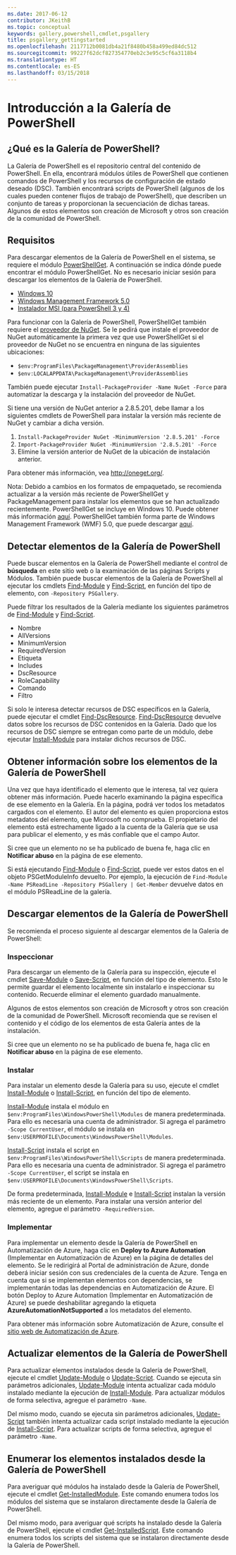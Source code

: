 ```yaml
---
ms.date: 2017-06-12
contributor: JKeithB
ms.topic: conceptual
keywords: gallery,powershell,cmdlet,psgallery
title: psgallery_gettingstarted
ms.openlocfilehash: 2117712b0081db4a21f8480b458a499ed84dc512
ms.sourcegitcommit: 99227f62dcf827354770eb2c3e95c5cf6a3118b4
ms.translationtype: HT
ms.contentlocale: es-ES
ms.lasthandoff: 03/15/2018
---
```

# <a name="get-started-with-the-powershell-gallery"></a>Introducción a la Galería de PowerShell

## <a name="what-is-the-powershell-gallery"></a>¿Qué es la Galería de PowerShell?

La Galería de PowerShell es el repositorio central del contenido de PowerShell.
En ella, encontrará módulos útiles de PowerShell que contienen comandos de PowerShell y los recursos de configuración de estado deseado (DSC). También encontrará scripts de PowerShell (algunos de los cuales pueden contener flujos de trabajo de PowerShell), que describen un conjunto de tareas y proporcionan la secuenciación de dichas tareas.
Algunos de estos elementos son creación de Microsoft y otros son creación de la comunidad de PowerShell.

## <a name="requirements"></a>Requisitos

Para descargar elementos de la Galería de PowerShell en el sistema, se requiere el módulo [PowerShellGet](http://go.microsoft.com/fwlink/?LinkID=760387&clcid=0x409). A continuación se indica dónde puede encontrar el módulo PowerShellGet. No es necesario iniciar sesión para descargar los elementos de la Galería de PowerShell.

-   [Windows 10](http://go.microsoft.com/fwlink/?LinkID=624830&clcid=0x409)
-   [Windows Management Framework 5.0](http://go.microsoft.com/fwlink/?LinkId=398175)
-   [Instalador MSI (para PowerShell 3 y 4)](http://go.microsoft.com/fwlink/?LinkID=746217&clcid=0x409)

Para funcionar con la Galería de PowerShell, PowerShellGet también requiere el [proveedor de NuGet](http://go.microsoft.com/fwlink/?LinkId=722208). Se le pedirá que instale el proveedor de NuGet automáticamente la primera vez que use PowerShellGet si el proveedor de NuGet no se encuentra en ninguna de las siguientes ubicaciones:

- `$env:ProgramFiles\PackageManagement\ProviderAssemblies`
- `$env:LOCALAPPDATA\PackageManagement\ProviderAssemblies`

También puede ejecutar `Install-PackageProvider -Name NuGet -Force` para automatizar la descarga y la instalación del proveedor de NuGet.

  
Si tiene una versión de NuGet anterior a 2.8.5.201, debe llamar a los siguientes cmdlets de PowerShell para instalar la versión más reciente de NuGet y cambiar a dicha versión.

1.  `Install-PackageProvider NuGet -MinimumVersion '2.8.5.201' -Force`
2.  `Import-PackageProvider NuGet -MinimumVersion '2.8.5.201' -Force`
3.  Elimine la versión anterior de NuGet de la ubicación de instalación anterior.

Para obtener más información, vea <http://oneget.org/>.

  
Nota: Debido a cambios en los formatos de empaquetado, se recomienda actualizar a la versión más reciente de PowerShellGet y PackageManagement para instalar los elementos que se han actualizado recientemente. PowerShellGet se incluye en Windows 10. Puede obtener más información [aquí](http://go.microsoft.com/fwlink/?LinkID=624830&clcid=0x409).
PowerShellGet también forma parte de Windows Management Framework (WMF) 5.0, que puede descargar [aquí](http://go.microsoft.com/fwlink/?LinkId=398175).

## <a name="discovering-items-from-the-powershell-gallery"></a>Detectar elementos de la Galería de PowerShell

Puede buscar elementos en la Galería de PowerShell mediante el control de **búsqueda** en este sitio web o la examinación de las páginas Scripts y Módulos. También puede buscar elementos de la Galería de PowerShell al ejecutar los cmdlets [Find-Module](https://go.microsoft.com/fwlink/?LinkId=821658) y [Find-Script](https://go.microsoft.com/fwlink/?LinkId=822322), en función del tipo de elemento, con `-Repository PSGallery`.

Puede filtrar los resultados de la Galería mediante los siguientes parámetros de [Find-Module](https://go.microsoft.com/fwlink/?LinkId=821658) y [Find-Script](https://go.microsoft.com/fwlink/?LinkId=822322).

- Nombre
- AllVersions
- MinimumVersion
- RequiredVersion
- Etiqueta
- Includes
- DscResource
- RoleCapability
- Comando
- Filtro

Si solo le interesa detectar recursos de DSC específicos en la Galería, puede ejecutar el cmdlet [Find-DscResource](https://go.microsoft.com/fwlink/?LinkId=517196).
[Find-DscResource](https://go.microsoft.com/fwlink/?LinkId=517196) devuelve datos sobre los recursos de DSC contenidos en la Galería. Dado que los recursos de DSC siempre se entregan como parte de un módulo, debe ejecutar [Install-Module](https://go.microsoft.com/fwlink/?LinkId=821663) para instalar dichos recursos de DSC.

## <a name="learning-about-items-in-the-powershell-gallery"></a>Obtener información sobre los elementos de la Galería de PowerShell

Una vez que haya identificado el elemento que le interesa, tal vez quiera obtener más información. Puede hacerlo examinando la página específica de ese elemento en la Galería. En la página, podrá ver todos los metadatos cargados con el elemento. El autor del elemento es quien proporciona estos metadatos del elemento, que Microsoft no comprueba. El propietario del elemento está estrechamente ligado a la cuenta de la Galería que se usa para publicar el elemento, y es más confiable que el campo Autor.

Si cree que un elemento no se ha publicado de buena fe, haga clic en **Notificar abuso** en la página de ese elemento.

Si está ejecutando [Find-Module](https://go.microsoft.com/fwlink/?LinkId=821658) o [Find-Script](https://go.microsoft.com/fwlink/?LinkId=822322), puede ver estos datos en el objeto PSGetModuleInfo devuelto.
Por ejemplo, la ejecución de `Find-Module -Name PSReadLine -Repository PSGallery | Get-Member` devuelve datos en el módulo PSReadLine de la galería.

## <a name="downloading-items-from-the-powershell-gallery"></a>Descargar elementos de la Galería de PowerShell

Se recomienda el proceso siguiente al descargar elementos de la Galería de PowerShell:

### <a name="inspect"></a>Inspeccionar

Para descargar un elemento de la Galería para su inspección, ejecute el cmdlet [Save-Module](https://go.microsoft.com/fwlink/?LinkId=821669) o [Save-Script](https://go.microsoft.com/fwlink/?LinkId=822334), en función del tipo de elemento. Esto le permite guardar el elemento localmente sin instalarlo e inspeccionar su contenido. Recuerde eliminar el elemento guardado manualmente.

Algunos de estos elementos son creación de Microsoft y otros son creación de la comunidad de PowerShell. Microsoft recomienda que se revisen el contenido y el código de los elementos de esta Galería antes de la instalación.

Si cree que un elemento no se ha publicado de buena fe, haga clic en **Notificar abuso** en la página de ese elemento.

### <a name="install"></a>Instalar

Para instalar un elemento desde la Galería para su uso, ejecute el cmdlet [Install-Module](https://go.microsoft.com/fwlink/?LinkId=821663) o [Install-Script](https://go.microsoft.com/fwlink/?LinkId=822327), en función del tipo de elemento.

[Install-Module](https://go.microsoft.com/fwlink/?LinkId=821663) instala el módulo en `$env:ProgramFiles\WindowsPowerShell\Modules` de manera predeterminada. Para ello es necesaria una cuenta de administrador. Si agrega el parámetro `-Scope
CurrentUser`, el módulo se instala en `$env:USERPROFILE\Documents\WindowsPowerShell\Modules`.

[Install-Script](https://go.microsoft.com/fwlink/?LinkId=822327) instala el script en `$env:ProgramFiles\WindowsPowerShell\Scripts` de manera predeterminada. Para ello es necesaria una cuenta de administrador. Si agrega el parámetro `-Scope
CurrentUser`, el script se instala en `$env:USERPROFILE\Documents\WindowsPowerShell\Scripts`.

De forma predeterminada, [Install-Module](https://go.microsoft.com/fwlink/?LinkId=821663) e [Install-Script](https://go.microsoft.com/fwlink/?LinkId=822327) instalan la versión más reciente de un elemento. Para instalar una versión anterior del elemento, agregue el parámetro `-RequiredVersion`.

### <a name="deploy"></a>Implementar

Para implementar un elemento desde la Galería de PowerShell en Automatización de Azure, haga clic en **Deploy to Azure Automation** (Implementar en Automatización de Azure) en la página de detalles del elemento. Se le redirigirá al Portal de administración de Azure, donde deberá iniciar sesión con sus credenciales de la cuenta de Azure. Tenga en cuenta que si se implementan elementos con dependencias, se implementarán todas las dependencias en Automatización de Azure. El botón Deploy to Azure Automation (Implementar en Automatización de Azure) se puede deshabilitar agregando la etiqueta **AzureAutomationNotSupported** a los metadatos del elemento.

Para obtener más información sobre Automatización de Azure, consulte el [sitio web de Automatización de Azure](http://azure.microsoft.com/services/automation/).

## <a name="updating-items-from-the-powershell-gallery"></a>Actualizar elementos de la Galería de PowerShell

Para actualizar elementos instalados desde la Galería de PowerShell, ejecute el cmdlet [Update-Module](https://go.microsoft.com/fwlink/?LinkID=398576) o [Update-Script](http://go.microsoft.com/fwlink/?LinkId=619787). Cuando se ejecuta sin parámetros adicionales, [Update-Module](https://go.microsoft.com/fwlink/?LinkID=398576) intenta actualizar cada módulo instalado mediante la ejecución de [Install-Module](https://go.microsoft.com/fwlink/?LinkId=821663).
Para actualizar módulos de forma selectiva, agregue el parámetro `-Name`.

Del mismo modo, cuando se ejecuta sin parámetros adicionales, [Update-Script](http://go.microsoft.com/fwlink/?LinkId=619787) también intenta actualizar cada script instalado mediante la ejecución de [Install-Script](https://go.microsoft.com/fwlink/?LinkId=822327).
Para actualizar scripts de forma selectiva, agregue el parámetro `-Name`.

## <a name="list-items-that-you-have-installed-from-the-powershell-gallery"></a>Enumerar los elementos instalados desde la Galería de PowerShell

Para averiguar qué módulos ha instalado desde la Galería de PowerShell, ejecute el cmdlet [Get-InstalledModule](https://go.microsoft.com/fwlink/?LinkId=526863). Este comando enumera todos los módulos del sistema que se instalaron directamente desde la Galería de PowerShell.

Del mismo modo, para averiguar qué scripts ha instalado desde la Galería de PowerShell, ejecute el cmdlet [Get-InstalledScript](https://go.microsoft.com/fwlink/?LinkId=619790). Este comando enumera todos los scripts del sistema que se instalaron directamente desde la Galería de PowerShell.

